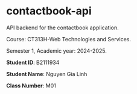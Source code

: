 # contactbook-api

API backend for the contactbook application.

Course: CT313H-Web Technologies and Services.

Semester 1, Academic year: 2024-2025.

**Student ID**: B2111934

**Student Name**: Nguyen Gia Linh

**Class Number**: M01

